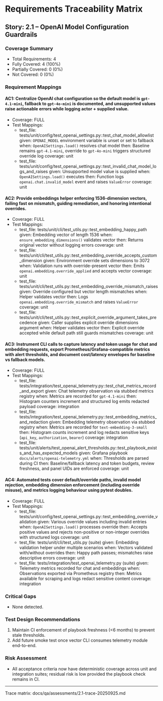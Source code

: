 # Requirements Traceability Matrix

## Story: 2.1 – OpenAI Model Configuration Guardrails

### Coverage Summary
- Total Requirements: 4
- Fully Covered: 4 (100%)
- Partially Covered: 0 (0%)
- Not Covered: 0 (0%)

### Requirement Mappings

#### AC1: Centralize OpenAI chat configuration so the default model is `gpt-4.1-mini`, fallback to `gpt-4o-mini` is documented, and unsupported values raise actionable errors while logging actor + supplied value.
- Coverage: FULL
- Test Mappings:
  - test_file: tests/unit/config/test_openai_settings.py::test_chat_model_allowlist
    given: `OPENAI_MODEL` environment variable is unset or set to fallback
    when: `OpenAISettings.load()` resolves chat model
    then: Baseline remains `gpt-4.1-mini`, override to `gpt-4o-mini` triggers structured override log
    coverage: unit
  - test_file: tests/unit/config/test_openai_settings.py::test_invalid_chat_model_logs_and_raises
    given: Unsupported model value is supplied
    when: `OpenAISettings.load()` executes
    then: Function logs `openai.chat.invalid_model` event and raises `ValueError`
    coverage: unit

#### AC2: Provide embeddings helper enforcing 1536-dimension vectors, failing fast on mismatch, guiding remediation, and honoring intentional overrides.
- Coverage: FULL
- Test Mappings:
  - test_file: tests/unit/cli/test_utils.py::test_embedding_happy_path
    given: Embedding vector of length 1536
    when: `ensure_embedding_dimensions()` validates vector
    then: Returns original vector without logging errors
    coverage: unit
  - test_file: tests/unit/cli/test_utils.py::test_embedding_override_accepts_custom_dimension
    given: Environment override sets dimensions to 3072
    when: Validation runs with override-present vector
    then: Emits `openai.embedding.override_applied` and accepts vector
    coverage: unit
  - test_file: tests/unit/cli/test_utils.py::test_embedding_override_mismatch_raises
    given: Override configured but vector length mismatches
    when: Helper validates vector
    then: Logs `openai.embedding.override_mismatch` and raises `ValueError`
    coverage: unit
  - test_file: tests/unit/cli/test_utils.py::test_explicit_override_argument_takes_precedence
    given: Caller supplies explicit override dimensions argument
    when: Helper validates vector
    then: Explicit override accepted while default path still guards mismatches
    coverage: unit

#### AC3: Instrument CLI calls to capture latency and token usage for chat and embedding requests, export Prometheus/Grafana-compatible metrics with alert thresholds, and document cost/latency envelopes for baseline vs fallback models.
- Coverage: FULL
- Test Mappings:
  - test_file: tests/integration/test_openai_telemetry.py::test_chat_metrics_record_and_export
    given: Chat telemetry observation via stubbed metrics registry
    when: Metrics are recorded for `gpt-4.1-mini`
    then: Histogram counters increment and structured log emits redacted payload
    coverage: integration
  - test_file: tests/integration/test_openai_telemetry.py::test_embedding_metrics_and_redaction
    given: Embedding telemetry observation via stubbed registry
    when: Metrics are recorded for `text-embedding-3-small`
    then: Histogram counts increment and log redacts sensitive keys (`api_key`, `authorization`, `bearer`)
    coverage: integration
  - test_file: tests/unit/alerts/test_openai_alert_thresholds.py::test_playbook_exists_and_has_expected_models
    given: Grafana playbook `docs/alerts/openai-telemetry.yml`
    when: Thresholds are parsed during CI
    then: Baseline/fallback latency and token budgets, review freshness, and panel UIDs are enforced
    coverage: unit

#### AC4: Automated tests cover default/override paths, invalid model rejection, embedding dimension enforcement (including override misuse), and metrics logging behaviour using pytest doubles.
- Coverage: FULL
- Test Mappings:
  - test_file: tests/unit/config/test_openai_settings.py::test_embedding_override_validation
    given: Various override values including invalid entries
    when: `OpenAISettings.load()` processes override
    then: Accepts positive values and rejects non-positive or non-integer overrides with structured logs
    coverage: unit
  - test_file: tests/unit/cli/test_utils.py (suite)
    given: Embedding validation helper under multiple scenarios
    when: Vectors validated with/without overrides
    then: Happy path passes; mismatches raise descriptive errors
    coverage: unit
  - test_file: tests/integration/test_openai_telemetry.py (suite)
    given: Telemetry metrics recorded for chat and embeddings
    when: Observations exported via Prometheus registry
    then: Metrics available for scraping and logs redact sensitive content
    coverage: integration

### Critical Gaps
- None detected.

### Test Design Recommendations
1. Maintain CI enforcement of playbook freshness (<6 months) to prevent stale thresholds.
2. Add future smoke test once vector CLI consumes telemetry module end-to-end.

### Risk Assessment
- All acceptance criteria now have deterministic coverage across unit and integration suites; residual risk is low provided the playbook check remains in CI.

---
Trace matrix: docs/qa/assessments/2.1-trace-20250925.md
